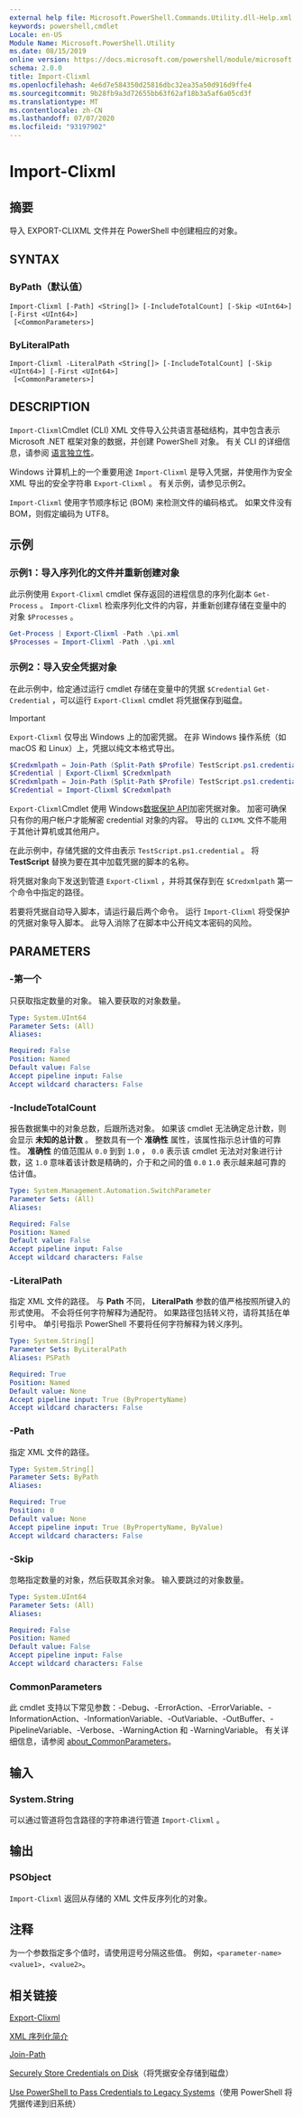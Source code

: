 ```yaml
---
external help file: Microsoft.PowerShell.Commands.Utility.dll-Help.xml
keywords: powershell,cmdlet
Locale: en-US
Module Name: Microsoft.PowerShell.Utility
ms.date: 08/15/2019
online version: https://docs.microsoft.com/powershell/module/microsoft.powershell.utility/import-clixml?view=powershell-5.1&WT.mc_id=ps-gethelp
schema: 2.0.0
title: Import-Clixml
ms.openlocfilehash: 4e6d7e584350d25816dbc32ea35a50d916d9ffe4
ms.sourcegitcommit: 9b28fb9a3d72655bb63f62af18b3a5af6a05cd3f
ms.translationtype: MT
ms.contentlocale: zh-CN
ms.lasthandoff: 07/07/2020
ms.locfileid: "93197902"
---
```

# Import-Clixml

## 摘要
导入 EXPORT-CLIXML 文件并在 PowerShell 中创建相应的对象。

## SYNTAX

### ByPath（默认值）

```
Import-Clixml [-Path] <String[]> [-IncludeTotalCount] [-Skip <UInt64>] [-First <UInt64>]
 [<CommonParameters>]
```

### ByLiteralPath

```
Import-Clixml -LiteralPath <String[]> [-IncludeTotalCount] [-Skip <UInt64>] [-First <UInt64>]
 [<CommonParameters>]
```

## DESCRIPTION

`Import-Clixml`Cmdlet (CLI) XML 文件导入公共语言基础结构，其中包含表示 Microsoft .NET 框架对象的数据，并创建 PowerShell 对象。 有关 CLI 的详细信息，请参阅 [语言独立性](/dotnet/standard/language-independence)。

Windows 计算机上的一个重要用途 `Import-Clixml` 是导入凭据，并使用作为安全 XML 导出的安全字符串 `Export-Clixml` 。 有关示例，请参见示例2。

`Import-Clixml` 使用字节顺序标记 (BOM) 来检测文件的编码格式。 如果文件没有 BOM，则假定编码为 UTF8。

## 示例

### 示例1：导入序列化的文件并重新创建对象

此示例使用 `Export-Clixml` cmdlet 保存返回的进程信息的序列化副本 `Get-Process` 。 `Import-Clixml` 检索序列化文件的内容，并重新创建存储在变量中的对象 `$Processes` 。

```powershell
Get-Process | Export-Clixml -Path .\pi.xml
$Processes = Import-Clixml -Path .\pi.xml
```

### 示例2：导入安全凭据对象

在此示例中，给定通过运行 cmdlet 存储在变量中的凭据 `$Credential` `Get-Credential` ，可以运行 `Export-Clixml` cmdlet 将凭据保存到磁盘。

> [!IMPORTANT]
> `Export-Clixml` 仅导出 Windows 上的加密凭据。 在非 Windows 操作系统（如 macOS 和 Linux）上，凭据以纯文本格式导出。

```powershell
$Credxmlpath = Join-Path (Split-Path $Profile) TestScript.ps1.credential
$Credential | Export-Clixml $Credxmlpath
$Credxmlpath = Join-Path (Split-Path $Profile) TestScript.ps1.credential
$Credential = Import-Clixml $Credxmlpath
```

`Export-Clixml`Cmdlet 使用 Windows[数据保护 API](/previous-versions/windows/apps/hh464970(v=win.10))加密凭据对象。
加密可确保只有你的用户帐户才能解密 credential 对象的内容。 导出的 `CLIXML` 文件不能用于其他计算机或其他用户。

在此示例中，存储凭据的文件由表示 `TestScript.ps1.credential` 。 将 **TestScript** 替换为要在其中加载凭据的脚本的名称。

将凭据对象向下发送到管道 `Export-Clixml` ，并将其保存到在 `$Credxmlpath` 第一个命令中指定的路径。

若要将凭据自动导入脚本，请运行最后两个命令。 运行 `Import-Clixml` 将受保护的凭据对象导入脚本。 此导入消除了在脚本中公开纯文本密码的风险。

## PARAMETERS

### -第一个

只获取指定数量的对象。 输入要获取的对象数量。

```yaml
Type: System.UInt64
Parameter Sets: (All)
Aliases:

Required: False
Position: Named
Default value: False
Accept pipeline input: False
Accept wildcard characters: False
```

### -IncludeTotalCount

报告数据集中的对象总数，后跟所选对象。 如果该 cmdlet 无法确定总计数，则会显示 **未知的总计数** 。 整数具有一个 **准确性** 属性，该属性指示总计值的可靠性。 **准确性** 的值范围从 `0.0` 到到 `1.0` ， `0.0` 表示该 cmdlet 无法对对象进行计数，这 `1.0` 意味着该计数是精确的，介于和之间的值 `0.0` `1.0` 表示越来越可靠的估计值。

```yaml
Type: System.Management.Automation.SwitchParameter
Parameter Sets: (All)
Aliases:

Required: False
Position: Named
Default value: False
Accept pipeline input: False
Accept wildcard characters: False
```

### -LiteralPath

指定 XML 文件的路径。 与 **Path** 不同， **LiteralPath** 参数的值严格按照所键入的形式使用。 不会将任何字符解释为通配符。 如果路径包括转义符，请将其括在单引号中。 单引号指示 PowerShell 不要将任何字符解释为转义序列。

```yaml
Type: System.String[]
Parameter Sets: ByLiteralPath
Aliases: PSPath

Required: True
Position: Named
Default value: None
Accept pipeline input: True (ByPropertyName)
Accept wildcard characters: False
```

### -Path

指定 XML 文件的路径。

```yaml
Type: System.String[]
Parameter Sets: ByPath
Aliases:

Required: True
Position: 0
Default value: None
Accept pipeline input: True (ByPropertyName, ByValue)
Accept wildcard characters: False
```

### -Skip

忽略指定数量的对象，然后获取其余对象。 输入要跳过的对象数量。

```yaml
Type: System.UInt64
Parameter Sets: (All)
Aliases:

Required: False
Position: Named
Default value: False
Accept pipeline input: False
Accept wildcard characters: False
```

### CommonParameters

此 cmdlet 支持以下常见参数：-Debug、-ErrorAction、-ErrorVariable、-InformationAction、-InformationVariable、-OutVariable、-OutBuffer、-PipelineVariable、-Verbose、-WarningAction 和 -WarningVariable。 有关详细信息，请参阅 [about_CommonParameters](https://go.microsoft.com/fwlink/?LinkID=113216)。

## 输入

### System.String

可以通过管道将包含路径的字符串进行管道 `Import-Clixml` 。

## 输出

### PSObject

`Import-Clixml` 返回从存储的 XML 文件反序列化的对象。

## 注释

为一个参数指定多个值时，请使用逗号分隔这些值。 例如，`<parameter-name> <value1>, <value2>`。

## 相关链接

[Export-Clixml](Export-Clixml.md)

[XML 序列化简介](/dotnet/standard/serialization/introducing-xml-serialization)

[Join-Path](../Microsoft.PowerShell.Management/Join-Path.md)

[Securely Store Credentials on Disk](https://powershellcookbook.com/recipe/PukO/securely-store-credentials-on-disk)（将凭据安全存储到磁盘）

[Use PowerShell to Pass Credentials to Legacy Systems](https://devblogs.microsoft.com/scripting/use-powershell-to-pass-credentials-to-legacy-systems/)（使用 PowerShell 将凭据传递到旧系统）
